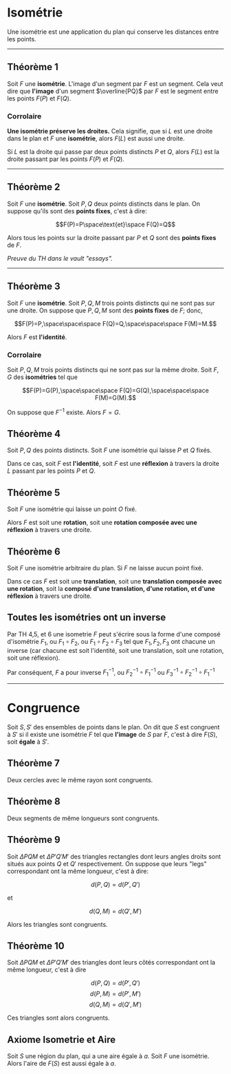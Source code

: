 # Isométrie
Une isométrie est une application du plan qui conserve les distances entre les points.

---

## Théorème 1
Soit $F$ une **isométrie**. L'image d'un segment par $F$ est un segment. Cela veut dire que **l'image** d'un segment $\overline{PQ}$ par $F$ est le segment entre les points $F(P)$ et $F(Q)$.

### Corrolaire
**Une isométrie préserve les droites.** Cela signifie, que si $L$ est une droite dans le plan et $F$ une **isométrie**, alors $F(L)$ est aussi une droite.

Si $L$ est la droite qui passe par deux points distincts $P$ et $Q$, alors $F(L)$ est la droite passant par les points $F(P)$ et $F(Q)$.

---

## Théorème 2
Soit $F$ une **isométrie**. Soit $P,Q$ deux points distincts dans le plan. On suppose qu'ils sont des **points fixes**, c'est à dire:

$$F(P)=P\space\text{et}\space F(Q)=Q$$

Alors tous les points sur la droite passant par $P$ et $Q$ sont des **points fixes** de $F$.

*Preuve du TH dans le vault "essays".*

---

## Théorème 3
Soit $F$ une **isométrie**. Soit $P,Q,M$ trois points distincts qui ne sont pas sur une droite.
On suppose que $P,Q,M$ sont des **points fixes** de $F$; donc,

$$F(P)=P,\space\space\space F(Q)=Q,\space\space\space F(M)=M.$$

Alors $F$ est **l'identité**.

### Corrolaire
Soit $P,Q,M$ trois points distincts qui ne sont pas sur la même droite. Soit $F,G$ des **isométries** tel que

$$F(P)=G(P),\space\space\space F(Q)=G(Q),\space\space\space F(M)=G(M).$$
 
On suppose que $F^{-1}$ existe. Alors $F= G$.

## Théorème 4
Soit $P,Q$ des points distincts. Soit $F$ une isométrie qui laisse $P$ et $Q$ fixés.

Dans ce cas, soit $F$ est **l'identité**, soit $F$ est une **réflexion** à travers la droite $L$ passant par les points $P$ et $Q$.

## Théorème 5
Soit $F$ une isométrie qui laisse un point $O$ fixé. 

Alors $F$ est soit une **rotation**, soit une **rotation composée avec une réflexion** à travers une droite.

## Théorème 6
Soit $F$ une isométrie arbitraire du plan. Si $F$ ne laisse aucun point fixé.

Dans ce cas $F$ est soit une **translation**, soit une **translation composée avec une rotation**, soit la **composé d'une translation, d'une rotation, et d'une réflexion** à travers une droite.

## Toutes les isométries ont un inverse
Par TH 4,5, et 6 une isometrie $F$ peut s'écrire sous la forme 
d'une composé d'isométrie $F_{1}$, ou $F_{1} \circ F_{2}$, ou $F_{1} \circ F_{2} \circ F_{3}$ tel que $F_{1}, F_{2}, F_{3}$ ont chacune un inverse (car chacune est soit l'identité, soit une translation, soit une rotation, soit une réflexion).

Par conséquent, $F$ a pour inverse $F^{-1}_{1}$, ou $F^{-1}_{2} \circ F^{-1}_{1}$ ou $F^{-1}_{3} \circ F^{-1}_{2} \circ F^{-1}_{1}$

---

# Congruence
Soit $S, S'$ des ensembles de points dans le plan.
On dit que $S$ est congruent à $S'$ si il existe une isométrie $F$ tel que **l'image** de $S$ par $F$, c'est à dire $F(S)$, soit **égale** à $S'$.

## Théorème 7
Deux cercles avec le même rayon sont congruents.

## Théorème 8
Deux segments de même longueurs sont congruents.

## Théorème 9
Soit $\Delta PQM$ et $\Delta P'Q'M'$ des triangles rectangles dont leurs angles droits sont situés aux points $Q$ et $Q'$ respectivement.
On suppose que leurs "legs" correspondant ont la même longueur, c'est à dire:

$$d(P,Q)=d(P',Q')$$

et

$$d(Q,M)=d(Q',M')$$

Alors les triangles sont congruents.

## Théorème 10
Soit $\Delta PQM$ et $\Delta P'Q'M'$ des triangles dont leurs côtés correspondant ont la même longueur, c'est à dire

$$d(P,Q)=d(P',Q')$$
$$d(P,M)=d(P',M')$$
$$d(Q,M)=d(Q',M')$$

Ces triangles sont alors congruents.

## Axiome Isometrie et Aire
Soit $S$ une région du plan, qui a une aire égale à $a$. Soit $F$ une isométrie. Alors l'aire de $F(S)$ est aussi égale à $a$.

